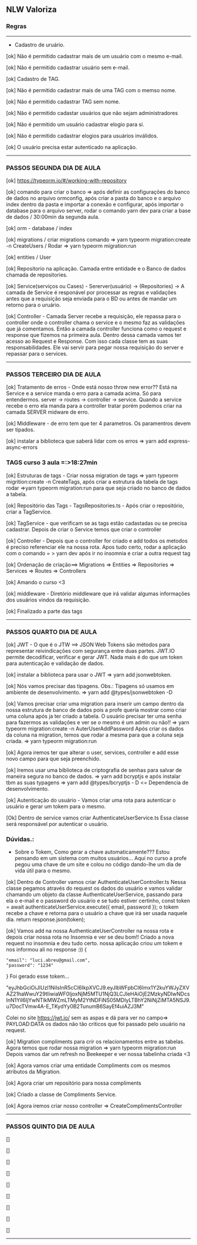 ## NLW Valoriza

### Regras
********************************************
- Cadastro de uruário.

[ok] Não é permitido cadastrar mais de um usuário com o mesmo e-mail.

[ok] Não é permitido cadastrar usuário sem e-mail.

[ok] Cadastro de TAG.

[ok] Não é permitido cadastrar mais de uma TAG com o memso nome.

[ok] Não é permitido cadastrar TAG sem nome.

[ok] Não é permitido cadastar usuários que não sejam administradores

[ok] Não é permitido um usuário cadastrar elogio para si.

[ok] Não é permitido cadastrar elogios para usuários inválidos.

[ok] O usuário precisa estar autenticado na aplicação.


********************************************

### PASSOS SEGUNDA DIA DE AULA
[ok] https://typeorm.io/#/working-with-repository


[ok] comando para criar o banco => após definir as configurações do banco de dados no arquivo ormconfig, após criar a pasta do banco e o arquivo index dentro da pasta e importar a conexão e configurar, após importar o database para o arquivo server, rodar o comando yarn dev para criar a base de dados / 30:00min da segunda aula. 

[ok] orm - database / index

[ok] migrations / criar migrations comando => yarn typeorm migration:create -n CreateUsers / Rodar => yarn typeorm migration:run

[ok] entities / User

[ok] Repositorio na aplicação. Camada entre entidade e o Banco de dados
chamada de repositories.

[ok] Service(serviços ou Cases) - Sererver(usuário) -> (Repositories) -> A camada de Service é responável por processar as regras e validações antes que a requisição seja enviada para o BD ou antes de mandar um retorno para o uruário. 

[ok] Controller - Camada Server recebe a requisição, ele repassa para o controller onde o controller chama o service e o mesmo faz as validações que já comentamos. Então a camada controller funciona como o request e response que fizemos na primeira aula. Dentro dessa camada vamos ter acesso ao Request e Response. Com isso cada classe tem as suas responsabilidades. Ele vai servir para pegar nossa requisição do server e repassar para o services.
********************************************

### PASSOS TERCEIRO DIA DE AULA
[ok] Tratamento de erros - Onde está nosso throw new error?? Está na Service e a service manda o erro para a camada acima. Só para entendermos.
server -> routes -> controller -> service. Quando a service recebe o erro ela manda para a controller tratar porém podemos criar na camada SERVER midware de erro.

[ok]  Middleware - de erro tem que ter 4 parametros. Os paramentros devem ser tipados. 

[ok] instalar a biblioteca que saberá lidar com os erros => yarn add express-async-errors

### TAGS curso 3 aula =:>18:27min
[ok] Estruturas de tags - Criar nossa migration de tags => yarn typeorm migrition:create -n CreateTags,
após criar a estrutura da tabela de tags rodar =>yarn typeorm migration:run para que seja criado no banco de dados a tabela.

[ok] Repositório das Tags - TagsRepositories.ts - Após criar o repositório, criar a TagService. 

[ok] TagService - que verificam se as tags estão cadastadas ou se precisa cadastrar. Depois de criar o Service temos que criar o controller

[ok] Controller - Depois que o controller for criado e add todos os metodos é preciso referenciar ele na nossa rota. Apos tudo certo, rodar a aplicação com o comando = > yarn dev após ir no insomnia e criar a outra request tag

[ok] Ordenação de criação==> Migrations => Entities => Repositories => Services => Routes => Controllers

[ok] Amando o curso <3

[ok] middleware - Diretório middleware que irá validar algumas informações dos usuários vindos da requisição.

[ok] Finalizado a parte das tags

********************************************

### PASSOS QUARTO DIA DE AULA
[ok] JWT - O que é o JTW ==> JSON Web Tokens são métodos para representar reivindicações com segurança entre duas partes.
JWT.IO permite decodificar, verificar e gerar JWT.
Nada mais é do que um token para autenticação e validação de dados.

[ok] instalar a biblioteca para usar o JWT => yarn add jsonwebtoken.

[ok] Nós vamos precisar das tipagens. Obs.: Tipagens só usamos em ambiente de desenvolvimento.
=> yarn add @types/jsonwebtoken -D

[ok] Vamos precisar criar uma migration para inserir um campo dentro da nossa estrutura de banco de dados pois a profe queria mostrar como criar uma coluna após ja ter criado a tabela.
O usuário precisar ter uma senha para fazermos as validações e ver se o mesmo é um admin ou não!! => yarn typeorm migration:create -n AuterUserAddPassword
Após criar os dados da coluna na migration, temos que rodar a mesma para que a coluna seja criada. => yarn typeorm migration:run

[ok] Agora iremos ter que alterar o user, services, controller e add esse novo campo para que seja preenchido.

[ok] Iremos usar uma biblioteca de criptografia de senhas para salvar de maneira segura no banco de dados. => yarn add bcryptjs e após instalar tbm as suas typagens => yarn add @types/bcryptjs - D   <= Dependencia de desenvolvimento.

[ok] Autenticação do usuário - Vamos criar uma rota para autenticar o usuário e gerar um tokem para o mesmo. 

[Ok] Dentro de service vamos criar AuthenticateUserService.ts Essa classe será responsável por autenticar o usuário.

### Dúvidas.:

- Sobre o Tokem, Como gerar a chave automaticamente??? Estou pensando em um sistema com muitos usuários... 
Aqui no curso a profe pegou uma chave de um site e colou no código dando-lhe um dia de vida útil para o mesmo. 

[ok] Dentro de Controller vamos criar AuthenticateUserController.ts
Nessa classe pegamos através do request os dados do usuário e vamos validar chamando um objeto da classe AuthenticateUserService, passando para ela o e-mail e o password do usuário e se tudo estiver certinho,
        const token = await authenticateUserService.execute({
            email,
            password
        });
 o tokem recebe a chave e retorna para o usuário a chave que irá ser usada naquele dia.
 return response.json(token);

 [ok] Vamos add na nossa AuthenticateUserController na nossa rota e depois criar nossa rota no Insomnia e ver se deu bom!! 
 Criado a nova request no insomnia e deu tudo certo. 
 nossa aplicação criou um tokem e nos informou ali no response :))
 {

	"email": "luci.abreu@gmail.com",
	"password": "1234"

}
Foi gerado esse tokem...

"eyJhbGciOiJIUzI1NiIsInR5cCI6IkpXVCJ9.eyJlbWFpbCI6Imx1Y2kuYWJyZXVAZ21haWwuY29tIiwiaWF0IjoxNjM5MTU1NjQ3LCJleHAiOjE2MzkyNDIwNDcsInN1YiI6IjYwNTlkMWZmLTMyM2YtNDFiNS05MDIyLTBhY2NiNjZiMTA5NSJ9.u7DocTVmw4A-E_TKydYy0B2TunumB6SayEf4uiAZJ3M"

Colei no site  https://jwt.io/ sem as aspas e dá para ver no campo=> PAYLOAD:DATA os dados não tão criticos que foi passado pelo usuário na request. 

 [ok] Migration compliments para crir os relacionamentos entre as tabelas.
 Agora temos que rodar nossa migration => yarn typeorm migration:run
 Depois vamos dar um refresh no Beekeeper e ver nossa tabelinha criada <3

[ok] Agora vamos criar uma entidade Compliments com os mesmos atributos da Migration. 

[ok] Agora criar um repositório para nossa compliments

[ok] Criado a classe de Compliments Service.

[ok] Agora iremos criar nosso controller => CreateComplimentsController


********************************************

### PASSOS QUINTO DIA DE AULA
[]

[]

[]

[]

[]

[]

[]

[]

[]

********************************************